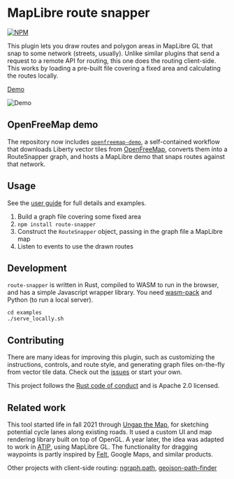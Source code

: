 # MapLibre route snapper

[![NPM](https://img.shields.io/npm/v/route-snapper)](https://www.npmjs.com/package/route-snapper)

This plugin lets you draw routes and polygon areas in MapLibre GL that snap to some network (streets, usually). Unlike similar plugins that send a request to a remote API for routing, this one does the routing client-side. This works by loading a pre-built file covering a fixed area and calculating the routes locally.

[Demo](https://dabreegster.github.io/route_snapper)

![Demo](demo.gif)

## OpenFreeMap demo

The repository now includes [`openfreemap-demo`](openfreemap-demo/README.md), a self-contained workflow that downloads Liberty vector tiles from [OpenFreeMap](https://openfreemap.org), converts them into a RouteSnapper graph, and hosts a MapLibre demo that snaps routes against that network.

## Usage

See the [user guide](user_guide.md) for full details and examples.

1.  Build a graph file covering some fixed area
2.  `npm install route-snapper`
3.  Construct the `RouteSnapper` object, passing in the graph file a MapLibre map
4.  Listen to events to use the drawn routes

## Development

`route-snapper` is written in Rust, compiled to WASM to run in the browser, and has a simple Javascript wrapper library. You need [wasm-pack](https://rustwasm.github.io/wasm-pack/installer/) and Python (to run a local server).

```
cd examples
./serve_locally.sh
```

## Contributing

There are many ideas for improving this plugin, such as customizing the instructions, controls, and route style, and generating graph files on-the-fly from vector tile data. Check out the [issues](https://github.com/dabreegster/route_snapper/issues) or start your own.

This project follows the [Rust code of conduct](https://www.rust-lang.org/policies/code-of-conduct) and is Apache 2.0 licensed.

## Related work

This tool started life in fall 2021 through [Ungap the Map](https://a-b-street.github.io/docs/software/ungap_the_map/index.html), for sketching potential cycle lanes along existing roads. It used a custom UI and map rendering library built on top of OpenGL. A year later, the idea was adapted to work in [ATIP](https://github.com/acteng/atip), using MapLibre GL. The functionality for dragging waypoints is partly inspired by [Felt](https://felt.com), Google Maps, and similar products.

Other projects with client-side routing: [ngraph.path](https://github.com/anvaka/ngraph.path.demo), [geojson-path-finder](https://github.com/perliedman/geojson-path-finder)
